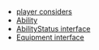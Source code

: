 - [player considers](https://niiok.github.io/inha_ARAI_2021/CLEANIA/player_class.html)
- [Ability](https://niiok.github.io/inha_ARAI_2021/CLEANIA/ability.html)
- [AbilityStatus interface](https://niiok.github.io/inha_ARAI_2021/CLEANIA/ability_status_interface.html)
- [Equipment interface](https://niiok.github.io/inha_ARAI_2021/CLEANIA/equipment_interface.html)